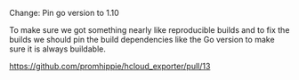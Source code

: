 Change: Pin go version to 1.10

To make sure we got something nearly like reproducible builds and to fix the
builds we should pin the build dependencies like the Go version to make sure it
is always buildable.

https://github.com/promhippie/hcloud_exporter/pull/13
